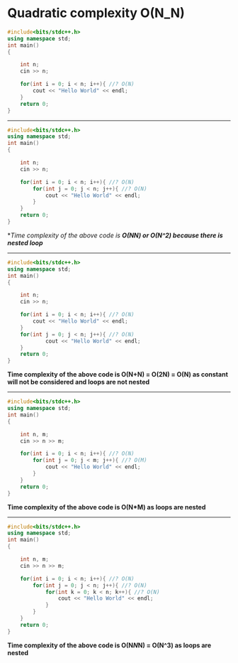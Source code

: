 # Quadratic complexity O(N_N)

```c++
#include<bits/stdc++.h>
using namespace std;
int main()
{

    int n;
    cin >> n;

    for(int i = 0; i < n; i++){ //? O(N)
        cout << "Hello World" << endl;
    }
    return 0;
}
```

------------------------------------------------------------------------------------------------------------------------------------------------

```c++
#include<bits/stdc++.h>
using namespace std;
int main()
{

    int n;
    cin >> n;

    for(int i = 0; i < n; i++){ //? O(N)
        for(int j = 0; j < n; j++){ //? O(N)
            cout << "Hello World" << endl;
        }
    }
    return 0;
}
```
**Time complexity of the above code is **O(N*N) or O(N^2) because there is nested loop****

---------------------------------------------------------------------------------------------------------------------------------------

```c++
#include<bits/stdc++.h>
using namespace std;
int main()
{

    int n;
    cin >> n;

    for(int i = 0; i < n; i++){ //? O(N)
        cout << "Hello World" << endl;
    }
    for(int j = 0; j < n; j++){ //? O(N)
            cout << "Hello World" << endl;
    }
    return 0;
}
```
**Time complexity of the above code is **O(N+N) = O(2N) = O(N)** as constant will not be considered and loops are not nested**

-----------------------------------------------------------------------------------------------------------------------------------------

```c++
#include<bits/stdc++.h>
using namespace std;
int main()
{

    int n, m;
    cin >> n >> m;

    for(int i = 0; i < n; i++){ //? O(N)
        for(int j = 0; j < m; j++){ //? O(M)
            cout << "Hello World" << endl;
        }
    }
    return 0;
}
```
**Time complexity of the above code is **O(N*M)** as loops are nested**

-------------------------------------------------------------------------------------------------------------------------------------------------

```c++
#include<bits/stdc++.h>
using namespace std;
int main()
{

    int n, m;
    cin >> n >> m;

    for(int i = 0; i < n; i++){ //? O(N)
        for(int j = 0; j < n; j++){ //? O(N)
            for(int k = 0; k < n; k++){ //? O(N)
                cout << "Hello World" << endl;
            }
        }
    }
    return 0;
}
```
**Time complexity of the above code is **O(N*N*N) = O(N^3)** as loops are nested**